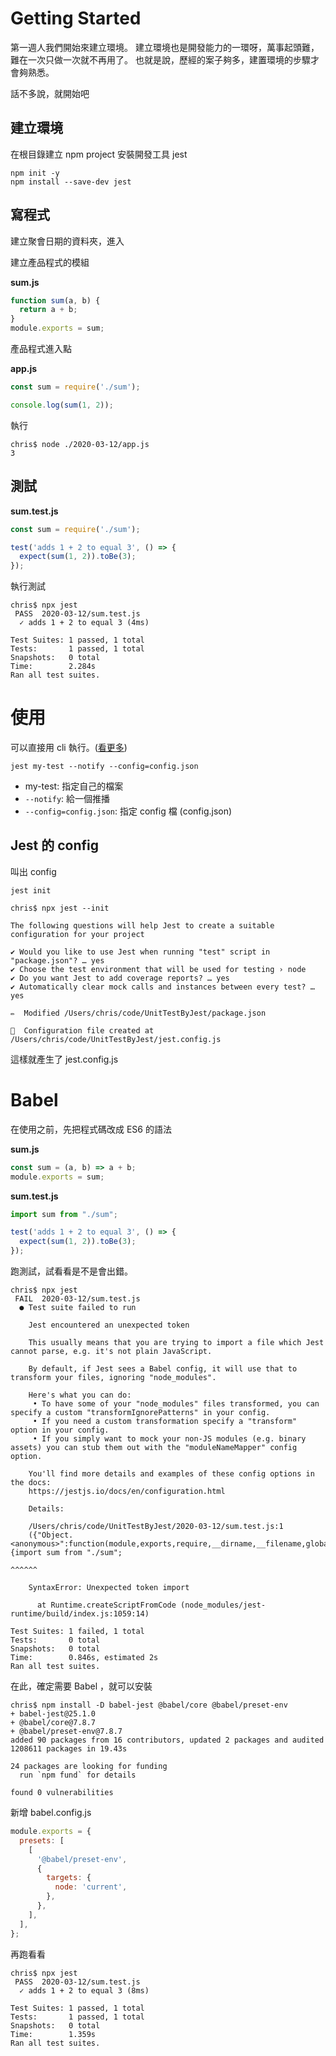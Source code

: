 # Getting Started

第一週人我們開始來建立環境。
建立環境也是開發能力的一環呀，萬事起頭難，難在一次只做一次就不再用了。
也就是說，歷經的案子夠多，建置環境的步驟才會夠熟悉。

話不多說，就開始吧

## 建立環境

在根目錄建立 npm project
安裝開發工具 jest

```
npm init -y
npm install --save-dev jest
```

## 寫程式

建立聚會日期的資料夾，進入

建立產品程式的模組

**sum.js**

```javascript
function sum(a, b) {
  return a + b;
}
module.exports = sum;
```

產品程式進入點

**app.js**

```javascript
const sum = require('./sum');

console.log(sum(1, 2));
```

執行

```shell
chris$ node ./2020-03-12/app.js 
3
```

## 測試

**sum.test.js**

```javascript
const sum = require('./sum');

test('adds 1 + 2 to equal 3', () => {
  expect(sum(1, 2)).toBe(3);
});
```

執行測試

```shell
chris$ npx jest
 PASS  2020-03-12/sum.test.js
  ✓ adds 1 + 2 to equal 3 (4ms)

Test Suites: 1 passed, 1 total
Tests:       1 passed, 1 total
Snapshots:   0 total
Time:        2.284s
Ran all test suites.
```

# 使用

可以直接用 cli 執行。([看更多](https://jestjs.io/docs/en/cli))

```shell
jest my-test --notify --config=config.json
```

- my-test: 指定自己的檔案
- `--notify`: 給一個推播
- `--config=config.json`: 指定 config 檔 (config.json)

## Jest 的 config

叫出 config

```shell
jest init
```

```shell
chris$ npx jest --init

The following questions will help Jest to create a suitable configuration for your project

✔ Would you like to use Jest when running "test" script in "package.json"? … yes
✔ Choose the test environment that will be used for testing › node
✔ Do you want Jest to add coverage reports? … yes
✔ Automatically clear mock calls and instances between every test? … yes

✏️  Modified /Users/chris/code/UnitTestByJest/package.json

📝  Configuration file created at /Users/chris/code/UnitTestByJest/jest.config.js
```

這樣就產生了 jest.config.js

# Babel

在使用之前，先把程式碼改成 ES6 的語法

**sum.js**

```javascript
const sum = (a, b) => a + b;
module.exports = sum;
```

**sum.test.js**

```javascript
import sum from "./sum";

test('adds 1 + 2 to equal 3', () => {
  expect(sum(1, 2)).toBe(3);
});
```

跑測試，試看看是不是會出錯。

```shell
chris$ npx jest
 FAIL  2020-03-12/sum.test.js
  ● Test suite failed to run

    Jest encountered an unexpected token

    This usually means that you are trying to import a file which Jest cannot parse, e.g. it's not plain JavaScript.

    By default, if Jest sees a Babel config, it will use that to transform your files, ignoring "node_modules".

    Here's what you can do:
     • To have some of your "node_modules" files transformed, you can specify a custom "transformIgnorePatterns" in your config.
     • If you need a custom transformation specify a "transform" option in your config.
     • If you simply want to mock your non-JS modules (e.g. binary assets) you can stub them out with the "moduleNameMapper" config option.

    You'll find more details and examples of these config options in the docs:
    https://jestjs.io/docs/en/configuration.html

    Details:

    /Users/chris/code/UnitTestByJest/2020-03-12/sum.test.js:1
    ({"Object.<anonymous>":function(module,exports,require,__dirname,__filename,global,jest){import sum from "./sum";
                                                                                             ^^^^^^

    SyntaxError: Unexpected token import

      at Runtime.createScriptFromCode (node_modules/jest-runtime/build/index.js:1059:14)

Test Suites: 1 failed, 1 total
Tests:       0 total
Snapshots:   0 total
Time:        0.846s, estimated 2s
Ran all test suites.
```

在此，確定需要 Babel ，就可以安裝

```shell
chris$ npm install -D babel-jest @babel/core @babel/preset-env
+ babel-jest@25.1.0
+ @babel/core@7.8.7
+ @babel/preset-env@7.8.7
added 90 packages from 16 contributors, updated 2 packages and audited 1208611 packages in 19.43s

24 packages are looking for funding
  run `npm fund` for details

found 0 vulnerabilities
```

新增 babel.config.js

```javascript
module.exports = {
  presets: [
    [
      '@babel/preset-env',
      {
        targets: {
          node: 'current',
        },
      },
    ],
  ],
};
```

再跑看看

```shell
chris$ npx jest
 PASS  2020-03-12/sum.test.js
  ✓ adds 1 + 2 to equal 3 (8ms)

Test Suites: 1 passed, 1 total
Tests:       1 passed, 1 total
Snapshots:   0 total
Time:        1.359s
Ran all test suites.
```

